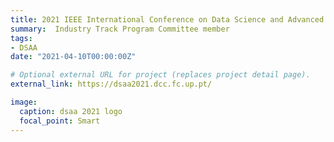 ```yaml
---
title: 2021 IEEE International Conference on Data Science and Advanced Analytics (DSAA2021)
summary:  Industry Track Program Committee member
tags:
- DSAA
date: "2021-04-10T00:00:00Z"

# Optional external URL for project (replaces project detail page).
external_link: https://dsaa2021.dcc.fc.up.pt/

image:
  caption: dsaa 2021 logo
  focal_point: Smart
---
```

